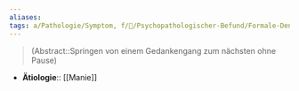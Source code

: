 ```yaml
---
aliases: 
tags: a/Pathologie/Symptom, f/💭/Psychopathologischer-Befund/Formale-Denkstörung, m/m31
---
```

> (Abstract::Springen von einem Gedankengang zum nächsten ohne Pause)
- **Ätiologie**:: [[Manie]]